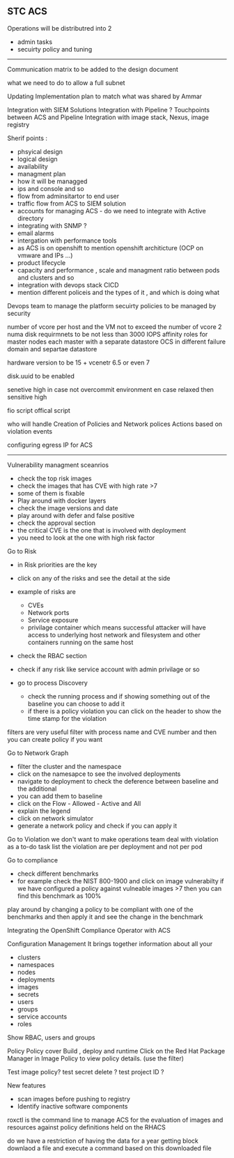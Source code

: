 STC ACS
--------

Operations will be distributred into 2

- admin tasks 
- secuirty policy and tuning 


-----

Communication matrix to be added to the design document 

what we need to do to allow a full subnet 

Updating Implementation plan to match what was shared by Ammar


Integration with SIEM Solutions 
Integration with Pipeline ?
Touchpoints between ACS and Pipeline
Integration with  image stack, Nexus, image registry 


Sherif points :
- phsyical design
- logical design
- availability 
- managment plan 
- how it will be managged 
- ips and console and so 
- flow from adminsitartor to end user 
- traffic flow from ACS to SIEM solution 
- accounts for managing ACS - do we need to integrate with Active directory 
- integrating with SNMP ?
- email alarms 
- intergation with performance tools
- as ACS is on openshift to mention openshift architicture (OCP on vmware and IPs ...)
- product lifecycle
- capacity and performance , scale and managment ratio between pods and clusters and so 
- integration with devops stack CICD 
- mention different policeis and the types of it , and which is doing what 




Devops team to manage the platform
secuirty policies to be managed by security 








number of vcore per host and the VM not to exceed the number of vcore 
2 numa 
disk requirmnets to be not less than 3000 IOPS 
affinity roles for master nodes
each master with a separate datastore 
OCS in different failure domain and separtae datastore 

hardware version to be 15 +
vcenetr 6.5 or even 7 

disk.uuid to be enabled 

senetive high in case not overcommit environment 
en case relaxed then sensitive high 


fio script 
offical script 











who will handle 
Creation of Policies and Network polices
Actions based on violation events 


configuring egress IP for ACS 










----------







Vulnerability managment sceanrios

- check the top risk images
- check the images that has CVE with high rate >7 
- some of them is fixable 
- Play around with docker layers
- check the image versions and date 
- play around with defer and false positive
- check the approval section 
- the critical CVE is the one that is involved with deployment 
- you need to look at the one with high risk factor


Go to Risk 
- in Risk priorities are the key
- click on any of the risks and see the detail at the side
- example of risks are
    - CVEs
    - Network ports
    - Service exposure 
    - privilage container which means successful attacker will have access to underlying host network and filesystem and other containers running on the same host 
- check the RBAC section 
- check if any risk like service account with admin privilage or so 

- go to process Discovery
  - check the running process and if showing something out of the baseline you can choose to add it
  - if there is a policy violation you can click on the header to show the time stamp for the violation 

filters are very useful 
filter with process name and CVE number and then you can create policy if you want 



Go to Network Graph 
- filter the cluster and the namespace 
- click on the namesapce to see the involved deployments
- navigate to deployment to check the deference between baseline and the additional
- you can add them to baseline
- click on the Flow - Allowed - Active and All
- explain the legend 
- click on network simulator 
- generate a network policy and check if you can apply it 



Go to Violation 
we don't want to make operations team deal with violation as a to-do task list 
the violation are per deployment and not per pod 

Go to compliance 
- check different benchmarks 
- for example check the NIST 800-1900 and click on image vulnerabilty
  if we have configured a policy against vulneable images >7 then you can find this benchmark as 100%

play around by changing a policy to be compliant with one of the benchmarks and then apply it and see the change in the benchmark 

Integrating the OpenShift Compliance Operator with ACS



Configuration Management
It brings together information about all your 
- clusters
- namespaces
- nodes
- deployments
- images
- secrets
- users
- groups
- service accounts
- roles 

Show RBAC, users and groups


Policy 
Policy cover Build , deploy and runtime
Click on the Red Hat Package Manager in Image Policy to view policy details. (use the filter)

Test image policy?
test secret delete ?
test project ID ?





New features
- scan images before pushing to registry
- Identify inactive software components



roxctl is the command line to manage ACS
for the evaluation of images and resources against policy definitions held on the RHACS



do we have a restriction of having the data for a year 
getting block downlaod a file and execute a command based on this downloaded file









